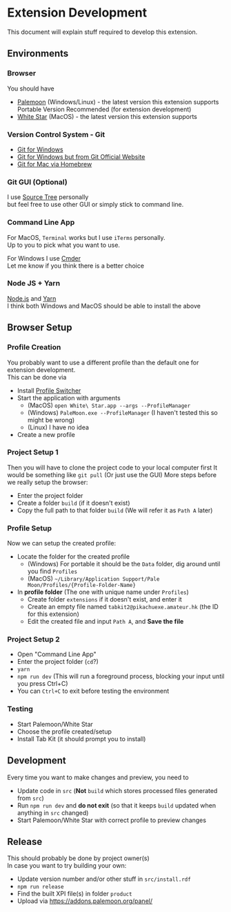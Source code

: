 # Extension Development
This document will explain stuff required to develop this extension.  

## Environments

### Browser
You should have
- [Palemoon](https://www.palemoon.org/download.shtml) (Windows/Linux) - the latest version this extension supports  
  Portable Version Recommended (for extension development)
- [White Star](https://dbsoft.org/whitestar.php) (MacOS) - the latest version this extension supports  

### Version Control System - Git
- [Git for Windows](https://gitforwindows.org)
- [Git for Windows but from Git Official Website](https://git-scm.com/download/windows)
- [Git for Mac via Homebrew](https://formulae.brew.sh/formula/git)

### Git GUI (Optional) 
I use [Source Tree](https://www.sourcetreeapp.com) personally  
but feel free to use other GUI or simply stick to command line.

### Command Line App
For MacOS, `Terminal` works but I use `iTerms` personally.  
Up to you to pick what you want to use.  

For Windows I use [Cmder](https://cmder.net)  
Let me know if you think there is a better choice  

### Node JS + Yarn
[Node.js](https://nodejs.org/en/) and [Yarn](https://yarnpkg.com)  
I think both Windows and MacOS should be able to install the above  


## Browser Setup

### Profile Creation
You probably want to use a different profile than the default one for extension development.  
This can be done via
- Install [Profile Switcher](https://addons.palemoon.org/addon/profile-switcher/)
- Start the application with arguments
  - (MacOS) `open White\ Star.app --args --ProfileManager`
  - (Windows) `PaleMoon.exe --ProfileManager` (I haven't tested this so might be wrong)
  - (Linux) I have no idea
- Create a new profile

### Project Setup 1
Then you will have to clone the project code to your local computer first
It would be something like `git pull` (Or just use the GUI)
More steps before we really setup the browser:  
- Enter the project folder
- Create a folder `build` (if it doesn't exist)
- Copy the full path to that folder `build` (We will refer it as `Path A` later)

### Profile Setup
Now we can setup the created profile:
- Locate the folder for the created profile
  - (Windows) For portable it should be the `Data` folder, dig around until you find `Profiles`
  - (MacOS) `~/Library/Application Support/Pale Moon/Profiles/{Profile-Folder-Name}`
- In **profile folder** (The one with unique name under `Profiles`)
  - Create folder `extensions` if it doesn't exist, and enter it
  - Create an empty file named `tabkit2@pikachuexe.amateur.hk` (the ID for this extension)
  - Edit the created file and input `Path A`, and **Save the file**

### Project Setup 2
- Open "Command Line App"  
- Enter the project folder (`cd`?)  
- `yarn`
- `npm run dev` (This will run a foreground process, blocking your input until you press Ctrl+C)
- You can `Ctrl+C` to exit before testing the environment

### Testing
- Start Palemoon/White Star
- Choose the profile created/setup
- Install Tab Kit (it should prompt you to install)


## Development
Every time you want to make changes and preview, you need to
- Update code in `src` (**Not** `build` which stores processed files generated from `src`)
- Run `npm run dev` and **do not exit** (so that it keeps `build` updated when anything in `src` changed)
- Start Palemoon/White Star with correct profile to preview changes


## Release
This should probably be done by project owner(s)  
In case you want to try building your own:
- Update version number and/or other stuff in `src/install.rdf`
- `npm run release`
- Find the built XPI file(s) in folder `product`
- Upload via https://addons.palemoon.org/panel/

